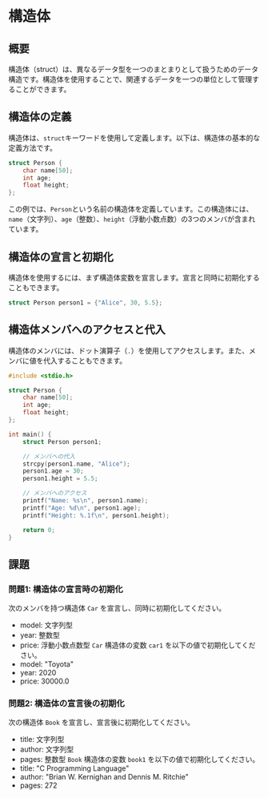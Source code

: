# 構造体

## 概要
構造体（struct）は、異なるデータ型を一つのまとまりとして扱うためのデータ構造です。構造体を使用することで、関連するデータを一つの単位として管理することができます。

## 構造体の定義
構造体は、`struct`キーワードを使用して定義します。以下は、構造体の基本的な定義方法です。

```c
struct Person {
    char name[50];
    int age;
    float height;
};
```

この例では、`Person`という名前の構造体を定義しています。この構造体には、`name`（文字列）、`age`（整数）、`height`（浮動小数点数）の3つのメンバが含まれています。

## 構造体の宣言と初期化
構造体を使用するには、まず構造体変数を宣言します。宣言と同時に初期化することもできます。

```c
struct Person person1 = {"Alice", 30, 5.5};
```

## 構造体メンバへのアクセスと代入
構造体のメンバには、ドット演算子（`.`）を使用してアクセスします。また、メンバに値を代入することもできます。

```c
#include <stdio.h>

struct Person {
    char name[50];
    int age;
    float height;
};

int main() {
    struct Person person1;

    // メンバへの代入
    strcpy(person1.name, "Alice");
    person1.age = 30;
    person1.height = 5.5;

    // メンバへのアクセス
    printf("Name: %s\n", person1.name);
    printf("Age: %d\n", person1.age);
    printf("Height: %.1f\n", person1.height);

    return 0;
}
```

## 課題

### 問題1: 構造体の宣言時の初期化
次のメンバを持つ構造体 `Car` を宣言し、同時に初期化してください。
- model: 文字列型
- year: 整数型
- price: 浮動小数点数型
`Car` 構造体の変数 `car1` を以下の値で初期化してください。
- model: "Toyota"
- year: 2020
- price: 30000.0

### 問題2: 構造体の宣言後の初期化
次の構造体 `Book` を宣言し、宣言後に初期化してください。
- title: 文字列型
- author: 文字列型
- pages: 整数型
`Book` 構造体の変数 `book1` を以下の値で初期化してください。
- title: "C Programming Language"
- author: "Brian W. Kernighan and Dennis M. Ritchie"
- pages: 272